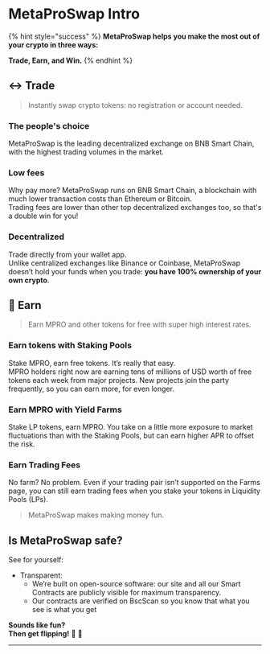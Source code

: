 # MetaProSwap Intro

{% hint style="success" %}
**MetaProSwap helps you make the most out of your crypto in three ways:**

**Trade, Earn, and Win.**
{% endhint %}

## ↔️ Trade

> Instantly swap crypto tokens: no registration or account needed.

### The people's choice

MetaProSwap is the leading decentralized exchange on BNB Smart Chain, with the highest trading volumes in the market.

### Low fees

Why pay more? MetaProSwap runs on BNB Smart Chain, a blockchain with much lower transaction costs than Ethereum or Bitcoin.\
Trading fees are lower than other top decentralized exchanges too, so that's a double win for you!

### Decentralized

Trade directly from your wallet app.\
Unlike centralized exchanges like Binance or Coinbase, MetaProSwap doesn’t hold your funds when you trade: **you have 100% ownership of your own crypto**.

## 💸 Earn

> Earn MPRO and other tokens for free with super high interest rates.

### Earn tokens with Staking Pools

Stake MPRO, earn free tokens. It’s really that easy.\
MPRO holders right now are earning tens of millions of USD worth of free tokens each week from major projects. New projects join the party frequently, so you can earn more, for even longer.

### Earn MPRO with Yield Farms

Stake LP tokens, earn MPRO. You take on a little more exposure to market fluctuations than with the Staking Pools, but can earn higher APR to offset the risk.

### Earn Trading Fees

No farm? No problem. Even if your trading pair isn’t supported on the Farms page, you can still earn trading fees when you stake your tokens in Liquidity Pools (LPs).

> MetaProSwap makes making money fun.

## Is MetaProSwap safe?

See for yourself:

* Transparent:
  * We’re built on open-source software: our site and all our Smart Contracts are publicly visible for maximum transparency.
  * Our contracts are verified on BscScan so you know that what you see is what you get

**Sounds like fun?**\
**Then get flipping!** 🐰 🥞

***
